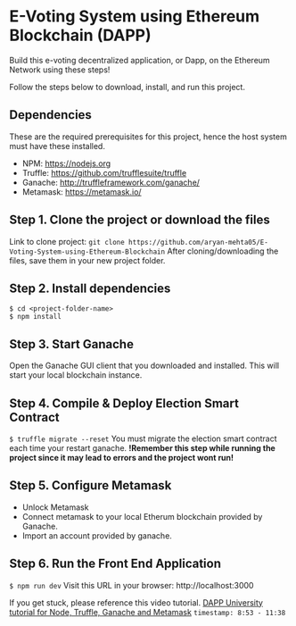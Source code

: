
# E-Voting System using Ethereum Blockchain (DAPP)
Build this e-voting decentralized application, or Dapp, on the Ethereum Network using these steps!

Follow the steps below to download, install, and run this project.

## Dependencies
These are the required prerequisites for this project, hence the host system must have these installed.
- NPM: https://nodejs.org
- Truffle: https://github.com/trufflesuite/truffle
- Ganache: http://truffleframework.com/ganache/
- Metamask: https://metamask.io/


## Step 1. Clone the project or download the files
Link to clone project: `git clone https://github.com/aryan-mehta05/E-Voting-System-using-Ethereum-Blockchain`
After cloning/downloading the files, save them in your new project folder.

## Step 2. Install dependencies
```
$ cd <project-folder-name>
$ npm install
```

## Step 3. Start Ganache
Open the Ganache GUI client that you downloaded and installed. This will start your local blockchain instance.

## Step 4. Compile & Deploy Election Smart Contract
`$ truffle migrate --reset`
You must migrate the election smart contract each time your restart ganache. **!Remember this step while running the project since it may lead to errors and the project wont run!**

## Step 5. Configure Metamask
- Unlock Metamask
- Connect metamask to your local Etherum blockchain provided by Ganache.
- Import an account provided by ganache.

## Step 6. Run the Front End Application
`$ npm run dev`
Visit this URL in your browser: http://localhost:3000

If you get stuck, please reference this video tutorial.
[DAPP University tutorial for Node, Truffle, Ganache and Metamask](https://www.youtube.com/watch?v=3681ZYbDSSk) `timestamp: 8:53 - 11:38`
